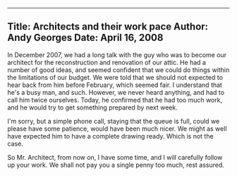 -----
Title:  Architects and their work pace
Author: Andy Georges
Date: April 16, 2008
----







In December 2007, we had a long talk with the guy who was to become our
architect for the reconstruction and renovation of our attic. He had a
number of good ideas, and seemed confident that we could do things
within the limitations of our budget. We were told that we should not
expected to hear back from him before February, which seemed fair. I
understand that he's a busy man, and such. However, we never heard
anything, and had to call him twice ourselves. Today, he confirmed that
he had too much work, and he would try to get something prepared by next
week.


I'm sorry, but a simple phone call, staying that the queue is full,
could we please have some patience, would have been much nicer. We might
as well have expected him to have a complete drawing ready. Which is not
the case.


So Mr. Architect, from now on, I have some time, and I will carefully
follow up your work. We shall not pay you a single penny too much, rest
assured.




